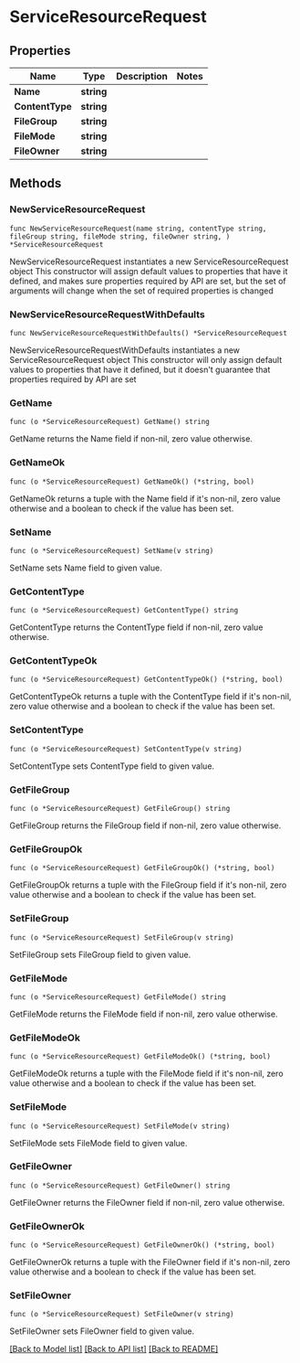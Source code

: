 # ServiceResourceRequest

## Properties

Name | Type | Description | Notes
------------ | ------------- | ------------- | -------------
**Name** | **string** |  | 
**ContentType** | **string** |  | 
**FileGroup** | **string** |  | 
**FileMode** | **string** |  | 
**FileOwner** | **string** |  | 

## Methods

### NewServiceResourceRequest

`func NewServiceResourceRequest(name string, contentType string, fileGroup string, fileMode string, fileOwner string, ) *ServiceResourceRequest`

NewServiceResourceRequest instantiates a new ServiceResourceRequest object
This constructor will assign default values to properties that have it defined,
and makes sure properties required by API are set, but the set of arguments
will change when the set of required properties is changed

### NewServiceResourceRequestWithDefaults

`func NewServiceResourceRequestWithDefaults() *ServiceResourceRequest`

NewServiceResourceRequestWithDefaults instantiates a new ServiceResourceRequest object
This constructor will only assign default values to properties that have it defined,
but it doesn't guarantee that properties required by API are set

### GetName

`func (o *ServiceResourceRequest) GetName() string`

GetName returns the Name field if non-nil, zero value otherwise.

### GetNameOk

`func (o *ServiceResourceRequest) GetNameOk() (*string, bool)`

GetNameOk returns a tuple with the Name field if it's non-nil, zero value otherwise
and a boolean to check if the value has been set.

### SetName

`func (o *ServiceResourceRequest) SetName(v string)`

SetName sets Name field to given value.


### GetContentType

`func (o *ServiceResourceRequest) GetContentType() string`

GetContentType returns the ContentType field if non-nil, zero value otherwise.

### GetContentTypeOk

`func (o *ServiceResourceRequest) GetContentTypeOk() (*string, bool)`

GetContentTypeOk returns a tuple with the ContentType field if it's non-nil, zero value otherwise
and a boolean to check if the value has been set.

### SetContentType

`func (o *ServiceResourceRequest) SetContentType(v string)`

SetContentType sets ContentType field to given value.


### GetFileGroup

`func (o *ServiceResourceRequest) GetFileGroup() string`

GetFileGroup returns the FileGroup field if non-nil, zero value otherwise.

### GetFileGroupOk

`func (o *ServiceResourceRequest) GetFileGroupOk() (*string, bool)`

GetFileGroupOk returns a tuple with the FileGroup field if it's non-nil, zero value otherwise
and a boolean to check if the value has been set.

### SetFileGroup

`func (o *ServiceResourceRequest) SetFileGroup(v string)`

SetFileGroup sets FileGroup field to given value.


### GetFileMode

`func (o *ServiceResourceRequest) GetFileMode() string`

GetFileMode returns the FileMode field if non-nil, zero value otherwise.

### GetFileModeOk

`func (o *ServiceResourceRequest) GetFileModeOk() (*string, bool)`

GetFileModeOk returns a tuple with the FileMode field if it's non-nil, zero value otherwise
and a boolean to check if the value has been set.

### SetFileMode

`func (o *ServiceResourceRequest) SetFileMode(v string)`

SetFileMode sets FileMode field to given value.


### GetFileOwner

`func (o *ServiceResourceRequest) GetFileOwner() string`

GetFileOwner returns the FileOwner field if non-nil, zero value otherwise.

### GetFileOwnerOk

`func (o *ServiceResourceRequest) GetFileOwnerOk() (*string, bool)`

GetFileOwnerOk returns a tuple with the FileOwner field if it's non-nil, zero value otherwise
and a boolean to check if the value has been set.

### SetFileOwner

`func (o *ServiceResourceRequest) SetFileOwner(v string)`

SetFileOwner sets FileOwner field to given value.



[[Back to Model list]](../README.md#documentation-for-models) [[Back to API list]](../README.md#documentation-for-api-endpoints) [[Back to README]](../README.md)



